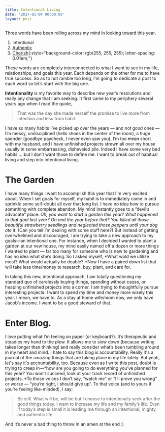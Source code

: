 ```yaml
---
title: Intentional Living
date: '2017-01-04 00:00:00'
layout: post
---
```

Three words have been rolling across my mind in looking toward this year.

1.  Intentional
2.  [Authentic](http://bethanygearee.com/2017/01/06/authenticity.html)
3.  [Cherish](http://bethanygearee.com/2017/01/07/cherish.html){:style="background-color: rgb(255, 255, 255); letter-spacing: 0.01em;"}

These words are completely interconnected to what I want to see in my life, relationships, and goals this year. Each depends on the other for me to have true success. So as to not ramble too long, <span style="letter-spacing: 0.01em;">I’m going to dedicate a post to each word so let’s start with the big one.</span>

**Intentionality** is my favorite way to describe new year’s resolutions and really any change that I am seeking. It first came to my periphery several years ago when I read the quote,

> That was the day she made herself the promise to live more from intention and less from habit.

I have so many habits I’ve picked up over the years — and not good ones — I’m messy, undisciplined (hello shoes in the center of the room), a huge spender (goodbye paycheck, I never even saw you), I’m too <s>mean</s> short with my husband, and I have unfinished projects strewn all over my house usually in some embarrassing, disheveled pile. Indeed I have some very bad habits … but I don’t want those to define me. I want to break out of habitual living and step into intentional living.

# The Garden

I have many things I want to accomplish this year that I’m very excited about. When I set goals for myself, my habit is to immediately come in and sprinkle some self-doubt all over that long list. I have no idea how to pursue something with complete abandon. My mind instantly goes to a “devil’s advocate” place. _Oh, you want to start a garden this year? What happened to that goal last year? Oh and the year before that? You killed all those beautiful strawberry seedlings and neglected those peppers until your dog ate it_. (Can you tell I’m dealing with some stuff here?) But instead of getting overwhelmed and discouraged, I am trying to take a new approach to my goals—an intentional one. For instance, when I decided I wanted to plant a garden at our new house, my mind easily named off a dozen or more things I wanted to plant — far too many for someone who is new to gardening and has no idea what she’s doing. So I asked myself, *What wold we utilize most? What would actually be doable? *Now I have a paired down list that will take less time/money to research, buy, plant, and care for.

In taking this new, intentional approach, I am totally questioning my standard quo of carelessly buying things, spending without cause, or heaping unfinished projects into a corner. I am trying to thoughtfully pursue interesting projects. I want to spend my time and money more wisely this year. I mean, we have to. As a stay at home wife/mom now, we only have Jacob’s income. I want to be a good steward of that.

# Enter Blog.

I love putting what I’m feeling on paper (or keyboard?). It’s therapeutic and steadies my hand to the plow. It allows me to slow down (because writing takes longer than thinking) and really consider what’s been tumbling around in my heart and mind. I hate to say this blog is accountability. Really it's a journal of the amazing things that are taking place in my life lately. But yeah, let's say it's accountability, too. Because even as I write this post, doubt is trying to creep in—*how are you going to do everything you’ve planned for this year? You won’t succeed, look at your track record of unfinished projects. *To those voices I don’t say, “watch me” or “I’ll prove you wrong” or worse — “you’re right, I should give up”. To that voice (and to yours if you’re feeling like-minded), I say:

> Be still. What will be, will be but I choose to intentionally seek after the good things today. I want to increase my life and my family’s life. Even if today’s step is small it is leading me through an intentional, mighty, and authentic life.

And it’s never a bad thing to throw in an amen at the end :)